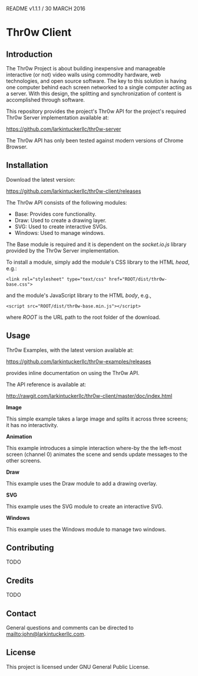 README v1.1.1 / 30 MARCH 2016

# Thr0w Client

## Introduction

The Thr0w Project is about building inexpensive and manageable interactive (or
not) video walls using commodity hardware, web technologies, and open source
software. The key to this solution is having one computer behind each screen
networked to a single computer acting as a server. With this design, the
splitting and synchronization of content is accomplished through software.

This repository provides the project's Thr0w API for the project's
required Thr0w Server implementation available at:

<https://github.com/larkintuckerllc/thr0w-server>

The Thr0w API has only been tested against modern versions of
Chrome Browser.

## Installation

Download the latest version:

<https://github.com/larkintuckerllc/thr0w-client/releases>

The Thr0w API consists of the following modules:

* Base: Provides core functionality.
* Draw: Used to create a drawing layer.
* SVG: Used to create interactive SVGs.
* Windows: Used to manage windows.

The Base module is required and it is dependent on the *socket.io.js*
library provided by the Thr0w Server implementation.

To install a module, simply add the module's CSS library to the HTML *head*,
e.g.:

```
<link rel="stylesheet" type="text/css" href="ROOT/dist/thr0w-base.css">
```

and the module's JavaScript library to the HTML *body*, e.g.,

```
<script src="ROOT/dist/thr0w-base.min.js"></script>
```

where *ROOT* is the URL path to the root folder of the download.

## Usage

Thr0w Examples, with the latest version available at:

<https://github.com/larkintuckerllc/thr0w-examples/releases>

provides inline documentation on using the Thr0w API.

The API reference is available at:

<http://rawgit.com/larkintuckerllc/thr0w-client/master/doc/index.html>

**Image**

This simple example takes a large image and splits it across three screens; it
has no interactivity.

**Animation**

This example introduces a simple interaction where-by the the left-most screen
(channel 0) animates the scene and sends update messages to the
other screens.

**Draw**

This example uses the Draw module to add a drawing overlay.

**SVG**

This example uses the SVG module to create an interactive SVG.

**Windows**

This example uses the Windows module to manage two windows.

## Contributing

TODO

## Credits

TODO

## Contact

General questions and comments can be directed to <mailto:john@larkintuckerllc.com>.

## License

This project is licensed under GNU General Public License.
